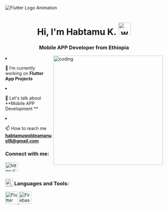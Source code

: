 ![Flutter Logo Animation](https://assets9.lottiefiles.com/render/kf-lgt1fm8573.gif)

<h1 align="center">
  Hi, I'm Habtamu K. <img src="https://user-images.githubusercontent.com/74038190/214644152-52f47eb3-5e31-4f47-8758-05c9468d5596.gif" alt="wave" width="40"/>
</h1>
<h3 align="center">Mobile APP Developer from Ethiopia</h3>
<img align="right" alt="coding" width="350" src="https://user-images.githubusercontent.com/74038190/212284145-bf2c01a8-c448-4f1a-b911-996024c84606.gif"


- 🔭 I’m currently working on **Flutter App Projects**

- 💬 Let's talk about **Mobile APP Development **

- 📫 How to reach me **habtamuwoldeamanuel8@gmail.com**

<h3 align="left">Connect with me:</h3>
<p align="left">
<a href="https://www.linkedin.com/in/habtamu-ketema/" target="blank"><img align="center" src="https://raw.githubusercontent.com/rahuldkjain/github-profile-readme-generator/master/src/images/icons/Social/linked-in-alt.svg" alt="https://www.linkedin.com/in/habtamu-ketema/" height="30" width="40" /></a>
</p>

<h3 align="left">
  <sub><img src="https://user-images.githubusercontent.com/74038190/212284087-bbe7e430-757e-4901-90bf-4cd2ce3e1852.gif" alt="animated logo" width="25"/></sub> Languages and Tools:
</h3>

<p align="left"> <a href="https://flutter.dev/" target="_blank" rel="noreferrer"> <img src="https://www.vectorlogo.zone/logos/flutterio/flutterio-icon.svg" alt="Flutter" width="40" height="40"/> </a>  </a> <a href="https://firebase.google.com/" target="_blank" rel="noreferrer"> <img src="https://www.vectorlogo.zone/logos/firebase/firebase-icon.svg" alt="Firebase" width="40" height="40"/> </a> 



